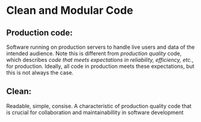 # Clean and Modular Code

## Production code:
Software running on production servers to handle live users and data of the intended audience. Note this is different from *production quality* code, which describes *code that meets expectations in reliability, efficiency, etc.*, for production. Ideally, all code in production meets these expectations, but this is not always the case.

## Clean:
Readable, simple, consise. A characteristic of production quality code that is crucial for collaboration and maintainabillity in software development
